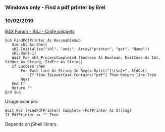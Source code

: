 ### Windows only - Find a pdf printer by Erel
### 10/02/2019
[B4X Forum - B4J - Code snippets](https://www.b4x.com/android/forum/threads/110121/)

```B4X
Sub FindPdfPrinter As ResumableSub  
   Dim shl As Shell  
   shl.Initialize("shl", "wmic", Array("printer", "get", "Name"))  
   shl.Run(-1)  
   Wait For shl_ProcessCompleted (Success As Boolean, ExitCode As Int, StdOut As String, StdErr As String)  
   If Success Then  
       For Each line As String In Regex.Split("[\r\n]+", StdOut)  
           If line.ToLowerCase.Contains("pdf") Then Return line.Trim  
       Next  
   End If  
   Return ""  
End Sub
```

  
  
Usage example:  

```B4X
Wait For (FindPdfPrinter) Complete (PdfPrinter As String)  
If PdfPrinter <> "" Then
```

  
  
Depends on jShell library.